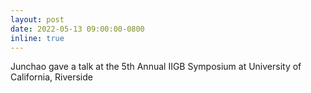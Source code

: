 ```yaml
---
layout: post
date: 2022-05-13 09:00:00-0800
inline: true
---
```


Junchao gave a talk at the 5th Annual IIGB Symposium at University of California, Riverside